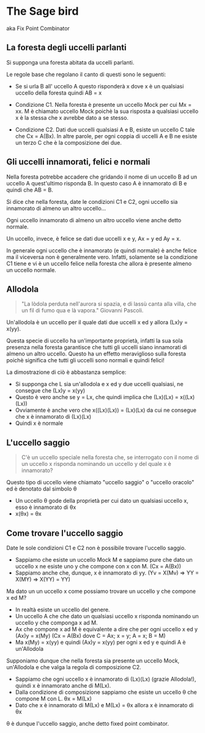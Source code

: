 # The Sage bird
aka Fix Point Combinator

## La foresta degli uccelli parlanti

Si supponga una foresta abitata da uccelli parlanti.

Le regole base che regolano il canto di questi sono le seguenti:

* Se si urla B all' uccello A questo risponderà x dove x è un qualsiasi uccello della foresta quindi AB = x

* Condizione C1. Nella foresta è presente un uccello Mock per cui Mx = xx. M è chiamato uccello Mock poichè la sua risposta a qualsiasi
uccello x è la stessa che x avrebbe dato a se stesso.

* Condizione C2. Dati due uccelli qualsiasi A e B, esiste un uccello C tale che Cx = A(Bx).
In altre parole, per ogni coppia di uccelli A e B ne esiste un terzo C che è la composizione dei due.


## Gli uccelli innamorati, felici e normali

Nella foresta potrebbe accadere che gridando il nome di un uccello B ad un uccello A quest'ultimo risponda B.
In questo caso A è innamorato di B e quindi che AB = B.

Si dice che nella foresta, date le condizioni C1 e C2, ogni uccello sia innamorato di almeno un altro uccello...

Ogni uccello innamorato di almeno un altro uccello viene anche detto normale.

Un uccello, invece, è felice se dati due uccelli x e y, Ax = y ed Ay = x.

In generale ogni uccello che è innamorato (e quindi normale) è anche felice ma il viceversa non è generalmente vero.
Infatti, solamente se la condizione C1 tiene e vi è un uccello felice nella foresta che allora è presente almeno un uccello normale.

## Allodola

> "La lòdola perduta nell'aurora si spazia, e di lassù canta alla villa, che un fil di fumo qua e là vapora." Giovanni Pascoli.

Un'allodola è un uccello per il quale dati due uccelli x ed y allora (Lx)y = x(yy).

Questa specie di uccello ha un'importante proprietà,
infatti la sua sola presenza nella foresta garantisce che tutti gli uccelli siano innamorati di almeno un altro uccello.
Questo ha un effetto meraviglioso sulla foresta poichè significa che tutti gli uccelli sono normali e quindi felici!

La dimostrazione di ciò è abbastanza semplice:
- Si supponga che L sia un'allodola e x ed y due uccelli qualsiasi, ne consegue che (Lx)y = x(yy)
- Questo è vero anche se y = Lx, che quindi implica che (Lx)(Lx) = x((Lx)(Lx))
- Ovviamente è anche vero che x((Lx)(Lx)) = (Lx)(Lx) da cui ne consegue che x è innamorato di (Lx)(Lx)
- Quindi x è normale

## L'uccello saggio

> C'è un uccello speciale nella foresta che, se interrogato con il nome di un uccello x risponda nominando un uccello y del quale x è innamorato?

Questo tipo di uccello viene chiamato "uccello saggio" o "uccello oracolo" ed è denotato dal simbolo &theta;

- Un uccello &theta; gode della proprietà per cui dato un qualsiasi uccello x, esso è innamorato di &theta;x
- x(&theta;x) = &theta;x

## Come trovare l'uccello saggio

Date le sole condizioni C1 e C2 non è possibile trovare l'uccello saggio.

- Sappiamo che esiste un uccello Mock M e sappiamo pure che dato un uccello x ne esiste uno y che compone con x con M. (Cx = A(Bx))
- Sappiamo anche che, dunque, x è innamorato di yy. (Yv = X(Mv) => YY = X(MY) => X(YY) = YY)

Ma dato un un uccello x come possiamo trovare un uccello y che compone x ed M?

- In realtà esiste un uccello del genere.
- Un uccello A che che dato un qualsiasi uccello x risponda nominando un uccello y che componga x ad M.
- Ax che compone x ad M è equivalente a dire che per ogni uccello x ed y (Ax)y = x(My) (Cx = A(Bx) dove C = Ax; x = y; A = x; B = M)
- Ma x(My) = x(yy) e quindi (Ax)y = x(yy) per ogni x ed y e quindi A è un'Allodola

Supponiamo dunque che nella foresta sia presente un uccello Mock, un'Allodola e che valga la regola di composizione C2.

- Sappiamo che ogni uccello x è innamorato di (Lx)(Lx) (grazie Allodola!), quindi x è innamorato anche di M(Lx).
- Dalla condizione di composizione sappiamo che esiste un uccello &theta; che compone M con L. &theta;x = M(Lx)
- Dato che x è innamorato di M(Lx) e M(Lx) = &theta;x allora x è innamorato di &theta;x 

&theta; è dunque l'uccello saggio, anche detto fixed point combinator.













